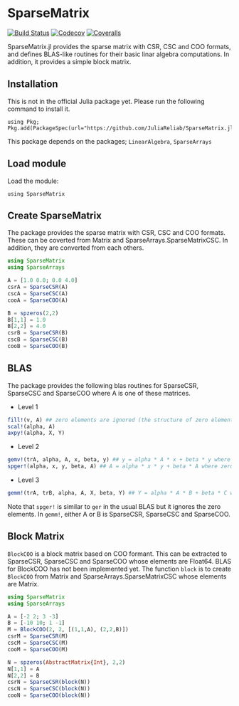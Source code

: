 # SparseMatrix

[![Build Status](https://travis-ci.com/okamumu/SparseMatrix.jl.svg?branch=master)](https://travis-ci.com/okamumu/SparseMatrix.jl)
[![Codecov](https://codecov.io/gh/okamumu/SparseMatrix.jl/branch/master/graph/badge.svg)](https://codecov.io/gh/okamumu/SparseMatrix.jl)
[![Coveralls](https://coveralls.io/repos/github/okamumu/SparseMatrix.jl/badge.svg?branch=master)](https://coveralls.io/github/okamumu/SparseMatrix.jl?branch=master)

SparseMatrix.jl provides the sparse matrix with CSR, CSC and COO formats, and defines BLAS-like routines for their basic linar
algebra computations. In addition, it provides a simple block matrix.

## Installation

This is not in the official Julia package yet. Please run the following command to install it.
```
using Pkg; Pkg.add(PackageSpec(url="https://github.com/JuliaReliab/SparseMatrix.jl.git"))
```
This package depends on the packages; `LinearAlgebra`, `SparseArrays`

## Load module

Load the module:
```
using SparseMatrix
```

## Create SparseMatrix

The package provides the sparse matrix with CSR, CSC and COO formats. These can be coverted from
Matrix and SparseArrays.SparseMatrixCSC. In addition, they are converted from each others.

```julia
using SparseMatrix
using SparseArrays

A = [1.0 0.0; 0.0 4.0]
csrA = SparseCSR(A)
cscA = SparseCSC(A)
cooA = SparseCOO(A)

B = spzeros(2,2)
B[1,1] = 1.0
B[2,2] = 4.0
csrB = SparseCSR(B)
cscB = SparseCSC(B)
cooB = SparseCOO(B)
```

## BLAS

The package provides the following blas routines for SparseCSR, SparseCSC and SparseCOO where A is one of these matrices.

- Level 1
```julia
fill!(v, A) ## zero elements are ignored (the structure of zero elements are not changed)
scal!(alpha, A)
axpy!(alpha, X, Y)
```
- Level 2
```julia
gemv!(trA, alpha, A, x, beta, y) ## y = alpha * A * x + beta * y where trA is 'N' or 'T'
spger!(alpha, x, y, beta, A) ## A = alpha * x * y + beta * A where zero elements are ignored.
```
- Level 3
```julia
gemm!(trA, trB, alpha, A, X, beta, Y) ## Y = alpha * A * B + beta * C where tr is 'N' or 'T'
```

Note that `spger!` is similar to `ger` in the usual BLAS but it ignores the zero elements.
In `gemm!`, either A or B is SparseCSR, SparseCSC and SparseCOO.

## Block Matrix

`BlockCOO` is a block matrix based on COO formant. This can be extracted to SparseCSR, SparseCSC and
SparseCOO whose elements are Float64. BLAS for BlockCOO has not been implemented yet. The function `block` is to
create `BlockCOO` from Matrix and SparseArrays.SparseMatrixCSC whose elements are Matrix.

```julia
using SparseMatrix
using SparseArrays

A = [-2 2; 3 -3]
B = [-10 10; 1 -1]
M = BlockCOO(2, 2, [(1,1,A), (2,2,B)])
csrM = SparseCSR(M)
cscM = SparseCSC(M)
cooM = SparseCOO(M)

N = spzeros(AbstractMatrix{Int}, 2,2)
N[1,1] = A
N[2,2] = B
csrN = SparseCSR(block(N))
cscN = SparseCSC(block(N))
cooN = SparseCOO(block(N))
```
